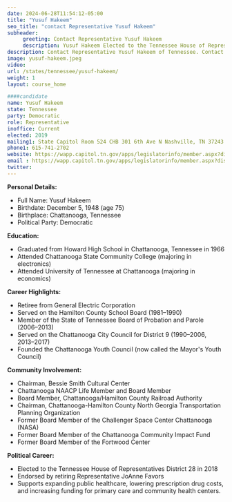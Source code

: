 ```yaml
---
date: 2024-06-28T11:54:12-05:00
title: "Yusuf Hakeem"
seo_title: "contact Representative Yusuf Hakeem"
subheader:
     greeting: Contact Representative Yusuf Hakeem
     description: Yusuf Hakeem Elected to the Tennessee House of Representatives District 28 in 2018.
description: Contact Representative Yusuf Hakeem of Tennessee. Contact information for Yusuf Hakeem includes email address, phone number, and mailing address.
image: yusuf-hakeem.jpeg
video:
url: /states/tennessee/yusuf-hakeem/
weight: 1
layout: course_home

####candidate
name: Yusuf Hakeem
state: Tennessee
party: Democratic
role: Representative
inoffice: Current
elected: 2019
mailing1: State Capitol Room 524 CHB 301 6th Ave N Nashville, TN 37243
phone1: 615-741-2702
website: https://wapp.capitol.tn.gov/apps/legislatorinfo/member.aspx?district=H28/
email : https://wapp.capitol.tn.gov/apps/legislatorinfo/member.aspx?district=H28/
twitter: 
---
```

**Personal Details:**
- Full Name: Yusuf Hakeem
- Birthdate: December 5, 1948 (age 75)
- Birthplace: Chattanooga, Tennessee
- Political Party: Democratic

**Education:**
- Graduated from Howard High School in Chattanooga, Tennessee in 1966
- Attended Chattanooga State Community College (majoring in electronics)
- Attended University of Tennessee at Chattanooga (majoring in economics)

**Career Highlights:**
- Retiree from General Electric Corporation
- Served on the Hamilton County School Board (1981–1990)
- Member of the State of Tennessee Board of Probation and Parole (2006–2013)
- Served on the Chattanooga City Council for District 9 (1990–2006, 2013–2017)
- Founded the Chattanooga Youth Council (now called the Mayor's Youth Council)

**Community Involvement:**
- Chairman, Bessie Smith Cultural Center
- Chattanooga NAACP Life Member and Board Member
- Board Member, Chattanooga/Hamilton County Railroad Authority
- Chairman, Chattanooga-Hamilton County North Georgia Transportation Planning Organization
- Former Board Member of the Challenger Space Center Chattanooga (NASA)
- Former Board Member of the Chattanooga Community Impact Fund
- Former Board Member of the Fortwood Center

**Political Career:**
- Elected to the Tennessee House of Representatives District 28 in 2018
- Endorsed by retiring Representative JoAnne Favors
- Supports expanding public healthcare, lowering prescription drug costs, and increasing funding for primary care and community health centers.
